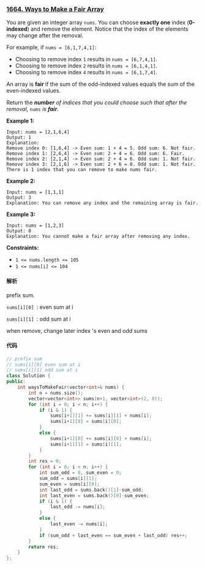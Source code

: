 ### [1664. Ways to Make a Fair Array](https://leetcode.com/problems/ways-to-make-a-fair-array/)

You are given an integer array `nums`. You can choose **exactly one** index (**0-indexed**) and remove the element. Notice that the index of the elements may change after the removal.

For example, if `nums = [6,1,7,4,1]`:

- Choosing to remove index `1` results in `nums = [6,7,4,1]`.
- Choosing to remove index `2` results in `nums = [6,1,4,1]`.
- Choosing to remove index `4` results in `nums = [6,1,7,4]`.

An array is **fair** if the sum of the odd-indexed values equals the sum of the even-indexed values.

Return the ***number** of indices that you could choose such that after the removal,* `nums` *is **fair**.*

 

**Example 1:**

```
Input: nums = [2,1,6,4]
Output: 1
Explanation:
Remove index 0: [1,6,4] -> Even sum: 1 + 4 = 5. Odd sum: 6. Not fair.
Remove index 1: [2,6,4] -> Even sum: 2 + 4 = 6. Odd sum: 6. Fair.
Remove index 2: [2,1,4] -> Even sum: 2 + 4 = 6. Odd sum: 1. Not fair.
Remove index 3: [2,1,6] -> Even sum: 2 + 6 = 8. Odd sum: 1. Not fair.
There is 1 index that you can remove to make nums fair.
```

**Example 2:**

```
Input: nums = [1,1,1]
Output: 3
Explanation: You can remove any index and the remaining array is fair.
```

**Example 3:**

```
Input: nums = [1,2,3]
Output: 0
Explanation: You cannot make a fair array after removing any index.
```

 

**Constraints:**

- `1 <= nums.length <= 105`
- `1 <= nums[i] <= 104`

#### 解析

prefix sum.

`sums[i][0] `: even sum at i

`sums[i][1] `: odd sum at i

when remove, change later index 's even and odd sums

#### 代码

```c++
// prefix sum
// sums[i][0] even sum at i
// sums[i][1] odd sum at i
class Solution {
public:
    int waysToMakeFair(vector<int>& nums) {
        int n = nums.size();
        vector<vector<int>> sums(n+1, vector<int>(2, 0));
        for (int i = 0; i < n; i++) {
            if (i & 1) {
                sums[i+1][1] += sums[i][1] + nums[i];
                sums[i+1][0] = sums[i][0];
            }
            else {
                sums[i+1][0] += sums[i][0] + nums[i];
                sums[i+1][1] = sums[i][1];
            }
        }
        int res = 0;
        for (int i = 0; i < n; i++) {
            int sum_odd = 0, sum_even = 0;
            sum_odd = sums[i][1];
            sum_even = sums[i][0];
            int last_odd = sums.back()[1]-sum_odd;
            int last_even = sums.back()[0]-sum_even;
            if (i & 1) {
                last_odd -= nums[i];
            }
            else {
                last_even -= nums[i];
            }
            if (sum_odd + last_even == sum_even + last_odd) res++;
        }
        return res;
    }
};
```
